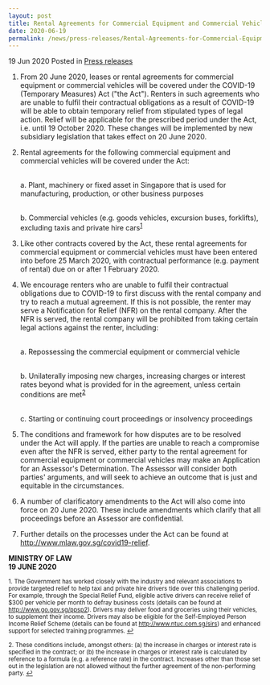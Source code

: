 ```yaml
---
layout: post
title: Rental Agreements for Commercial Equipment and Commercial Vehicles to be Covered under COVID-19 (Temporary Measures) Act
date: 2020-06-19
permalink: /news/press-releases/Rental-Agreements-for-Commercial-Equipment-and-Commercial-Vehicles-to-be-Covered-under-COVID-19-Temporary-Measures-Act
---
```


19 Jun 2020 Posted in [Press releases](/news/press-releases)

<ol start="1">
<li>From 20 June 2020, leases or rental agreements for commercial equipment or commercial vehicles will be covered under the COVID-19 (Temporary Measures) Act ("the Act"). Renters in such agreements who are unable to fulfil their contractual obligations as a result of COVID-19 will be able to obtain temporary relief from stipulated types of legal action. Relief will be applicable for the prescribed period under the Act, i.e. until 19 October 2020. These changes will be implemented by new subsidiary legislation that takes effect on 20 June 2020.</li></ol>

<ol start="2">
<li>Rental agreements for the following commercial equipment and commercial vehicles will be covered under the Act:

<br>a. Plant, machinery or fixed asset in Singapore that is used for manufacturing, production, or other business purposes

<br>b. Commercial vehicles (e.g. goods vehicles, excursion buses, forklifts), excluding taxis and private hire cars<sup><a href="#fn1" id="ref1">1</a></sup>
</li></ol>

<ol start="3">
<li>Like other contracts covered by the Act, these rental agreements for commercial equipment or commercial vehicles must have been entered into before 25 March 2020, with contractual performance (e.g. payment of rental) due on or after 1 February 2020.</li></ol>

<ol start="4">
<li>We encourage renters who are unable to fulfil their contractual obligations due to COVID-19 to first discuss with the rental company and try to reach a mutual agreement. If this is not possible, the renter may serve a Notification for Relief (NFR) on the rental company. After the NFR is served, the rental company will be prohibited from taking certain legal actions against the renter, including:

<br>a. Repossessing the commercial equipment or commercial vehicle

<br>b. Unilaterally imposing new charges, increasing charges or interest rates beyond what is provided for in the agreement, unless certain conditions are met<sup><a href="#fn2" id="ref2">2</a></sup>

<br>c. Starting or continuing court proceedings or insolvency proceedings
</li></ol>

<ol start="5">
<li>The conditions and framework for how disputes are to be resolved under the Act will apply. If the parties are unable to reach a compromise even after the NFR is served, either party to the rental agreement for commercial equipment or commercial vehicles may make an Application for an Assessor's Determination. The Assessor will consider both parties' arguments, and will seek to achieve an outcome that is just and equitable in the circumstances.</li></ol>

<ol start="6">
<li>A number of clarificatory amendments to the Act will also come into force on 20 June 2020. These include amendments which clarify that all proceedings before an Assessor are confidential.</li></ol>

<ol start="7">
<li>Further details on the processes under the Act can be found at <a href="http://www.mlaw.gov.sg/covid19-relief">http://www.mlaw.gov.sg/covid19-relief</a>.</li></ol>


**MINISTRY OF LAW**
<br>**19 JUNE 2020**


<p><sup id="fn1">1. The Government has worked closely with the industry and relevant associations to provide targeted relief to help taxi and private hire drivers tide over this challenging period. For example, through the Special Relief Fund, eligible active drivers can receive relief of $300 per vehicle per month to defray business costs (details can be found at <a href="http://www.go.gov.sg/ppsp2">http://www.go.gov.sg/ppsp2</a>). Drivers may deliver food and groceries using their vehicles, to supplement their income. Drivers may also be eligible for the Self-Employed Person Income Relief Scheme (details can be found at <a href="http://www.ntuc.com.sg/sirs">http://www.ntuc.com.sg/sirs</a>) and enhanced support for selected training programmes. <a href="#ref1" title="Jump back to footnote 1 in the text.">↩</a></sup></p>

<p><sup id="fn2">2. These conditions include, amongst others: (a) the increase in charges or interest rate is specified in the contract; or (b) the increase in charges or interest rate is calculated by reference to a formula (e.g. a reference rate) in the contract. Increases other than those set out in the legislation are not allowed without the further agreement of the non-performing party. <a href="#ref2" title="Jump back to footnote 2 in the text.">↩</a></sup></p>


